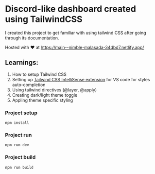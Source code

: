 # Discord-like dashboard created using TailwindCSS

I created this project to get familiar with using tailwind CSS after going through its documentation.

Hosted with ❤️ at https://main--nimble-malasada-34dbd7.netlify.app/

## Learnings:

1. How to setup Tailwind CSS
2. Setting up [Tailwind CSS IntelliSense extension](https://marketplace.visualstudio.com/items?itemName=bradlc.vscode-tailwindcss) for VS code for styles auto-completion
3. Using tailwind directives (@layer, @apply)
4. Creating dark/light theme toggle
5. Appling theme specific styling

### Project setup

`npm install`

### Project run

`npm run dev`

### Project build

`npm run build`
